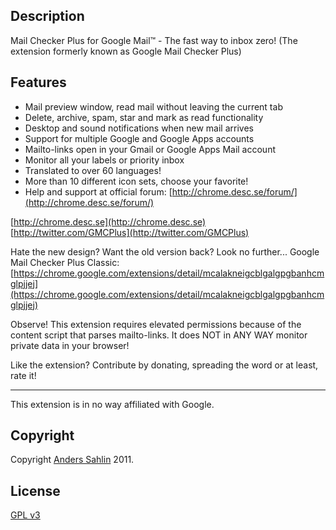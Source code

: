 Description
----
Mail Checker Plus for Google Mail™ - The fast way to inbox zero!
(The extension formerly known as Google Mail Checker Plus)

Features
-----
* Mail preview window, read mail without leaving the current tab
* Delete, archive, spam, star and mark as read functionality
* Desktop and sound notifications when new mail arrives
* Support for multiple Google and Google Apps accounts
* Mailto-links open in your Gmail or Google Apps Mail account
* Monitor all your labels or priority inbox
* Translated to over 60 languages!
* More than 10 different icon sets, choose your favorite!
* Help and support at official forum: [http://chrome.desc.se/forum/](http://chrome.desc.se/forum/)

[http://chrome.desc.se](http://chrome.desc.se)
[http://twitter.com/GMCPlus](http://twitter.com/GMCPlus)

Hate the new design? Want the old version back? Look no further...
Google Mail Checker Plus Classic:
[https://chrome.google.com/extensions/detail/mcalakneigcblgalgpgbanhcmglpjjej](https://chrome.google.com/extensions/detail/mcalakneigcblgalgpgbanhcmglpjjej)

Observe! This extension requires elevated permissions because of the content script that parses mailto-links. It does NOT in ANY WAY monitor private data in your browser!

Like the extension? Contribute by donating, spreading the word or at least, rate it!
_______________________________________________________
This extension is in no way affiliated with Google.

Copyright
----
Copyright  [Anders Sahlin](mailto:malakeen@gmail.com) 2011.

License
----
[GPL v3](http://www.gnu.org/licenses/gpl-3.0.html)